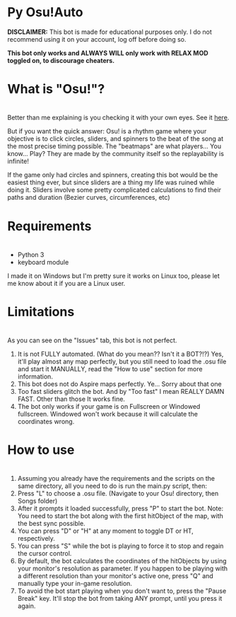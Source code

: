 Py Osu!Auto
===================

**DISCLAIMER:** This bot is made for educational purposes only. I do not recommend using it on your account, log off before doing so.  

__This bot only works and ALWAYS WILL only work with RELAX MOD toggled on, to discourage cheaters.__


# What is "Osu!"? <h1>
Better than me explaining is you checking it with your own eyes. See it [here](https://osu.ppy.sh/home).

But if you want the quick answer:
Osu! is a rhythm game where your objective is to click circles, sliders, and spinners to the beat of the song at the most precise timing possible.
The "beatmaps" are what players... You know... Play? They are made by the community itself so the replayability is infinite!

If the game only had circles and spinners, creating this bot would be the easiest thing ever, but since sliders are a thing my life was ruined while
doing it.
Sliders involve some pretty complicated calculations to find their paths and duration (Bezier curves, circumferences, etc)

# Requirements <h1>
* Python 3
* keyboard module

I made it on Windows but I'm pretty sure it works on Linux too, please let me know about it if you are a Linux user.

# Limitations <h1>
As you can see on the "Issues" tab, this bot is not perfect.

1. It is not FULLY automated. (What do you mean?? Isn't it a BOT?!?) Yes, it'll play almost any map perfectly, but you still need to load the .osu file and start it MANUALLY, read the "How to use" section for more information.
2. This bot does not do Aspire maps perfectly. Ye... Sorry about that one
3. Too fast sliders glitch the bot. And by "Too fast" I mean REALLY DAMN FAST. Other than those It works fine.
4. The bot only works if your game is on Fullscreen or Windowed fullscreen. Windowed won't work because it will calculate the coordinates wrong.

# How to use <h1>
1. Assuming you already have the requirements and the scripts on the same directory, all you need to do is run the main.py script, then:
2. Press "L" to choose a .osu file. (Navigate to your Osu! directory, then Songs folder)
3. After it prompts it loaded successfully, press "P" to start the bot. Note: You need to start the bot along with the first hitObject of the map, with the best sync possible.
4. You can press "D" or "H" at any moment to toggle DT or HT, respectively.
5. You can press "S" while the bot is playing to force it to stop and regain the cursor control.
6. By default, the bot calculates the coordinates of the hitObjects by using your monitor's resolution as parameter. If you happen to be playing with a different resolution than your monitor's active one, press "Q" and manually type your in-game resolution.
7. To avoid the bot start playing when you don't want to, press the "Pause Break" key. It'll stop the bot from taking ANY prompt, until you press it again.
